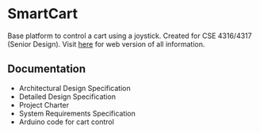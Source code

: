 ﻿# SmartCart
 Base platform to control a cart using a joystick. Created for CSE 4316/4317 (Senior Design). Visit 
[here](https://hawtwheels.wordpress.com/) for web version of all information.
 
 ## Documentation
* Architectural Design Specification
* Detailed Design Specification
* Project Charter
* System Requirements Specification
* Arduino code for cart control

